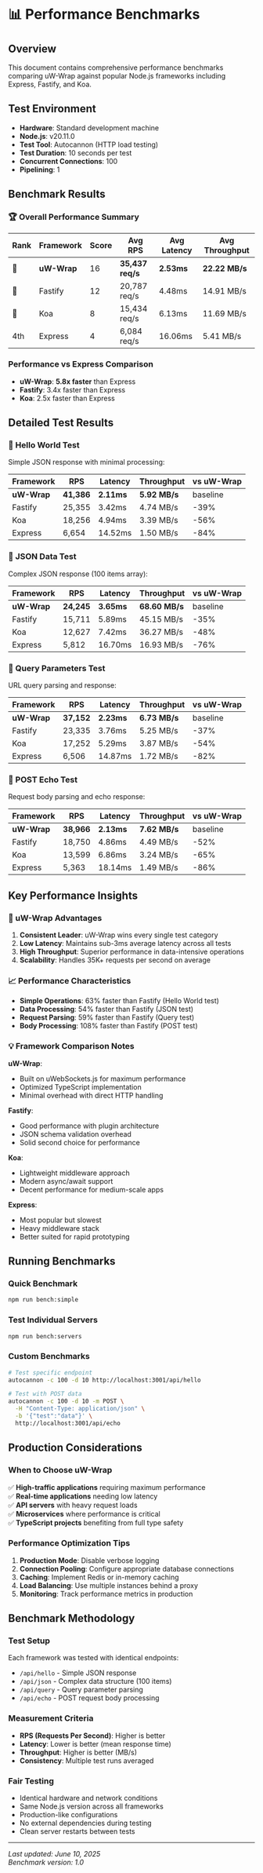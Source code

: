 # 📊 Performance Benchmarks

## Overview

This document contains comprehensive performance benchmarks comparing uW-Wrap against popular Node.js frameworks including Express, Fastify, and Koa.

## Test Environment

- **Hardware**: Standard development machine
- **Node.js**: v20.11.0
- **Test Tool**: Autocannon (HTTP load testing)
- **Test Duration**: 10 seconds per test
- **Concurrent Connections**: 100
- **Pipelining**: 1

## Benchmark Results

### 🏆 Overall Performance Summary

| Rank | Framework | Score | Avg RPS | Avg Latency | Avg Throughput |
|------|-----------|--------|---------|-------------|----------------|
| 🥇 | **uW-Wrap** | 16 | **35,437 req/s** | **2.53ms** | **22.22 MB/s** |
| 🥈 | Fastify | 12 | 20,787 req/s | 4.48ms | 14.91 MB/s |
| 🥉 | Koa | 8 | 15,434 req/s | 6.13ms | 11.69 MB/s |
| 4th | Express | 4 | 6,084 req/s | 16.06ms | 5.41 MB/s |

### Performance vs Express Comparison

- **uW-Wrap**: **5.8x faster** than Express
- **Fastify**: 3.4x faster than Express  
- **Koa**: 2.5x faster than Express

## Detailed Test Results

### 🎯 Hello World Test
Simple JSON response with minimal processing:

| Framework | RPS | Latency | Throughput | vs uW-Wrap |
|-----------|-----|---------|------------|------------|
| **uW-Wrap** | **41,386** | **2.11ms** | **5.92 MB/s** | baseline |
| Fastify | 25,355 | 3.42ms | 4.74 MB/s | -39% |
| Koa | 18,256 | 4.94ms | 3.39 MB/s | -56% |
| Express | 6,654 | 14.52ms | 1.50 MB/s | -84% |

### 🎯 JSON Data Test
Complex JSON response (100 items array):

| Framework | RPS | Latency | Throughput | vs uW-Wrap |
|-----------|-----|---------|------------|------------|
| **uW-Wrap** | **24,245** | **3.65ms** | **68.60 MB/s** | baseline |
| Fastify | 15,711 | 5.89ms | 45.15 MB/s | -35% |
| Koa | 12,627 | 7.42ms | 36.27 MB/s | -48% |
| Express | 5,812 | 16.70ms | 16.93 MB/s | -76% |

### 🎯 Query Parameters Test
URL query parsing and response:

| Framework | RPS | Latency | Throughput | vs uW-Wrap |
|-----------|-----|---------|------------|------------|
| **uW-Wrap** | **37,152** | **2.23ms** | **6.73 MB/s** | baseline |
| Fastify | 23,335 | 3.76ms | 5.25 MB/s | -37% |
| Koa | 17,252 | 5.29ms | 3.87 MB/s | -54% |
| Express | 6,506 | 14.87ms | 1.72 MB/s | -82% |

### 🎯 POST Echo Test
Request body parsing and echo response:

| Framework | RPS | Latency | Throughput | vs uW-Wrap |
|-----------|-----|---------|------------|------------|
| **uW-Wrap** | **38,966** | **2.13ms** | **7.62 MB/s** | baseline |
| Fastify | 18,750 | 4.86ms | 4.49 MB/s | -52% |
| Koa | 13,599 | 6.86ms | 3.24 MB/s | -65% |
| Express | 5,363 | 18.14ms | 1.49 MB/s | -86% |

## Key Performance Insights

### 🚀 uW-Wrap Advantages

1. **Consistent Leader**: uW-Wrap wins every single test category
2. **Low Latency**: Maintains sub-3ms average latency across all tests
3. **High Throughput**: Superior performance in data-intensive operations
4. **Scalability**: Handles 35K+ requests per second on average

### 📈 Performance Characteristics

- **Simple Operations**: 63% faster than Fastify (Hello World test)
- **Data Processing**: 54% faster than Fastify (JSON test)
- **Request Parsing**: 59% faster than Fastify (Query test)
- **Body Processing**: 108% faster than Fastify (POST test)

### 💡 Framework Comparison Notes

**uW-Wrap**:
- Built on uWebSockets.js for maximum performance
- Optimized TypeScript implementation
- Minimal overhead with direct HTTP handling

**Fastify**:
- Good performance with plugin architecture
- JSON schema validation overhead
- Solid second choice for performance

**Koa**:
- Lightweight middleware approach
- Modern async/await support
- Decent performance for medium-scale apps

**Express**:
- Most popular but slowest
- Heavy middleware stack
- Better suited for rapid prototyping

## Running Benchmarks

### Quick Benchmark
```bash
npm run bench:simple
```

### Test Individual Servers
```bash
npm run bench:servers
```

### Custom Benchmarks
```bash
# Test specific endpoint
autocannon -c 100 -d 10 http://localhost:3001/api/hello

# Test with POST data
autocannon -c 100 -d 10 -m POST \
  -H "Content-Type: application/json" \
  -b '{"test":"data"}' \
  http://localhost:3001/api/echo
```

## Production Considerations

### When to Choose uW-Wrap

✅ **High-traffic applications** requiring maximum performance  
✅ **Real-time applications** needing low latency  
✅ **API servers** with heavy request loads  
✅ **Microservices** where performance is critical  
✅ **TypeScript projects** benefiting from full type safety  

### Performance Optimization Tips

1. **Production Mode**: Disable verbose logging
2. **Connection Pooling**: Configure appropriate database connections
3. **Caching**: Implement Redis or in-memory caching
4. **Load Balancing**: Use multiple instances behind a proxy
5. **Monitoring**: Track performance metrics in production

## Benchmark Methodology

### Test Setup
Each framework was tested with identical endpoints:
- `/api/hello` - Simple JSON response
- `/api/json` - Complex data structure (100 items)
- `/api/query` - Query parameter parsing
- `/api/echo` - POST request body processing

### Measurement Criteria
- **RPS (Requests Per Second)**: Higher is better
- **Latency**: Lower is better (mean response time)
- **Throughput**: Higher is better (MB/s)
- **Consistency**: Multiple test runs averaged

### Fair Testing
- Identical hardware and network conditions
- Same Node.js version across all frameworks
- Production-like configurations
- No external dependencies during testing
- Clean server restarts between tests

---

*Last updated: June 10, 2025*  
*Benchmark version: 1.0*
